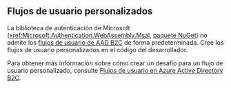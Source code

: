 ## <a name="custom-user-flows"></a>Flujos de usuario personalizados

La biblioteca de autenticación de Microsoft (<xref:Microsoft.Authentication.WebAssembly.Msal>, [paquete NuGet](https://www.nuget.org/packages/Microsoft.Authentication.WebAssembly.Msal/)) no admite los [flujos de usuario de AAD B2C](/azure/active-directory-b2c/user-flow-overview) de forma predeterminada. Cree los flujos de usuario personalizados en el código del desarrollador.

Para obtener más información sobre cómo crear un desafío para un flujo de usuario personalizado, consulte [Flujos de usuario en Azure Active Directory B2C](/azure/active-directory-b2c/user-flow-overview).
